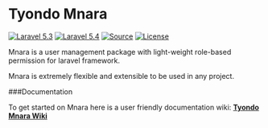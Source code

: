 Tyondo Mnara
===================
[![Laravel 5.3](https://img.shields.io/badge/Laravel--5.3-Supported-orange.svg?style=flat-square)](http://laravel.com)
[![Laravel 5.4](https://img.shields.io/badge/Laravel--5.4-Supported-brightgreen.svg?style=flat-square)](http://laravel.com)
[![Source](http://img.shields.io/badge/source-tyondo/mnara-blue.svg?style=flat-square)](https://github.com/Rndwiga/mnara)
[![License](http://img.shields.io/badge/license-MIT-brightgreen.svg?style=flat-square)](https://tldrlegal.com/license/mit-license)

Mnara is a user management package with light-weight role-based permission for laravel framework.

Mnara is extremely flexible and extensible to be used in any project.

###Documentation

To get started on Mnara here is a user friendly documentation wiki: [**Tyondo Mnara Wiki**](https://github.com/Rndwiga/mnara/wiki)

